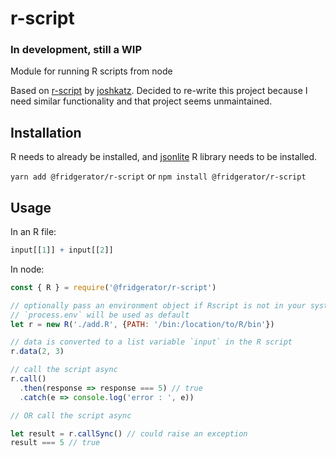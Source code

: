 # r-script

### In development, still a WIP

Module for running R scripts from node

Based on [r-script](https://github.com/joshkatz/r-script) by [joshkatz](https://github.com/joshkatz).  Decided to re-write this project because I need similar functionality and that project seems unmaintained.

## Installation

R needs to already be installed, and [jsonlite](https://cran.r-project.org/web/packages/jsonlite/index.html) R library needs to be installed.

`yarn add @fridgerator/r-script` or `npm install @fridgerator/r-script`

## Usage

In an R file: 

```R
input[[1]] + input[[2]]
```

In node:

```javascript
const { R } = require('@fridgerator/r-script')

// optionally pass an environment object if Rscript is not in your system PATH
// `process.env` will be used as default
let r = new R('./add.R', {PATH: '/bin:/location/to/R/bin'})

// data is converted to a list variable `input` in the R script
r.data(2, 3)

// call the script async
r.call()
  .then(response => response === 5) // true
  .catch(e => console.log('error : ', e))

// OR call the script async

let result = r.callSync() // could raise an exception
result === 5 // true
```
